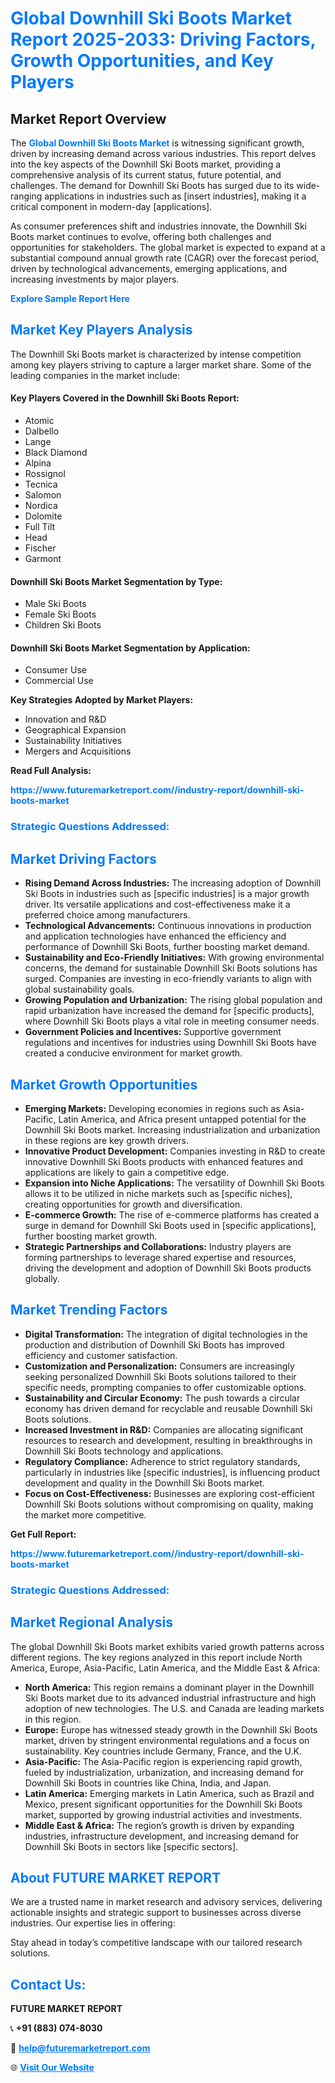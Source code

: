 <h1 style="color: #007BFF;">Global Downhill Ski Boots Market Report 2025-2033: Driving Factors, Growth Opportunities, and Key Players</h1>

<section id="overview">
<h2>Market Report Overview</h2>
<p>The <a href="https://www.futuremarketreport.com//industry-report/downhill-ski-boots-market" style="color: #007BFF; text-decoration: none;"><strong>Global Downhill Ski Boots Market</strong></a> is witnessing significant growth, driven by increasing demand across various industries. This report delves into the key aspects of the Downhill Ski Boots market, providing a comprehensive analysis of its current status, future potential, and challenges. The demand for Downhill Ski Boots has surged due to its wide-ranging applications in industries such as [insert industries], making it a critical component in modern-day [applications].</p>
<p>As consumer preferences shift and industries innovate, the Downhill Ski Boots market continues to evolve, offering both challenges and opportunities for stakeholders. The global market is expected to expand at a substantial compound annual growth rate (CAGR) over the forecast period, driven by technological advancements, emerging applications, and increasing investments by major players.</p>
</section>

<section id="overview">
<p><a href="https://www.futuremarketreport.com//request-sample/reportId=56329" style="color: #007BFF; text-decoration: none;"><strong>Explore Sample Report Here</strong></a></p>
</section>

<section id="key-players">
<h2 style="color: #007BFF;">Market Key Players Analysis</h2>
<p>The Downhill Ski Boots market is characterized by intense competition among key players striving to capture a larger market share. Some of the leading companies in the market include:</p>
<h4>Key Players Covered in the Downhill Ski Boots Report:</h4>
<ul><li>Atomic</li><li>Dalbello</li><li>Lange</li><li>Black Diamond</li><li>Alpina</li><li>Rossignol</li><li>Tecnica</li><li>Salomon</li><li>Nordica</li><li>Dolomite</li><li>Full Tilt</li><li>Head</li><li>Fischer</li><li>Garmont</li></ul>
<h4>Downhill Ski Boots Market Segmentation by Type:</h4>
<ul><li>Male Ski Boots</li><li>Female Ski Boots</li><li>Children Ski Boots</li></ul>

<h4>Downhill Ski Boots Market Segmentation by Application:</h4>
<ul><li>Consumer Use</li><li>Commercial Use</li></ul>
<p><strong>Key Strategies Adopted by Market Players:</strong></p>
<ul>
<li>Innovation and R&D</li>
<li>Geographical Expansion</li>
<li>Sustainability Initiatives</li>
<li>Mergers and Acquisitions</li>
</ul>
</section>

<section>
<p><strong>Read Full Analysis: </strong></p><a href="https://www.futuremarketreport.com//industry-report/downhill-ski-boots-market" style="color: #007BFF; text-decoration: none;"><strong>https://www.futuremarketreport.com//industry-report/downhill-ski-boots-market</strong></a>
<h3 style="color: #007BFF;">Strategic Questions Addressed:</h3>
</section>

<section id="driving-factors">
<h2 style="color: #007BFF;">Market Driving Factors</h2>
<ul>
<li><strong>Rising Demand Across Industries:</strong> The increasing adoption of Downhill Ski Boots in industries such as [specific industries] is a major growth driver. Its versatile applications and cost-effectiveness make it a preferred choice among manufacturers.</li>
<li><strong>Technological Advancements:</strong> Continuous innovations in production and application technologies have enhanced the efficiency and performance of Downhill Ski Boots, further boosting market demand.</li>
<li><strong>Sustainability and Eco-Friendly Initiatives:</strong> With growing environmental concerns, the demand for sustainable Downhill Ski Boots solutions has surged. Companies are investing in eco-friendly variants to align with global sustainability goals.</li>
<li><strong>Growing Population and Urbanization:</strong> The rising global population and rapid urbanization have increased the demand for [specific products], where Downhill Ski Boots plays a vital role in meeting consumer needs.</li>
<li><strong>Government Policies and Incentives:</strong> Supportive government regulations and incentives for industries using Downhill Ski Boots have created a conducive environment for market growth.</li>
</ul>
</section>

<section id="growth-opportunities">
<h2 style="color: #007BFF;">Market Growth Opportunities</h2>
<ul>
<li><strong>Emerging Markets:</strong> Developing economies in regions such as Asia-Pacific, Latin America, and Africa present untapped potential for the Downhill Ski Boots market. Increasing industrialization and urbanization in these regions are key growth drivers.</li>
<li><strong>Innovative Product Development:</strong> Companies investing in R&D to create innovative Downhill Ski Boots products with enhanced features and applications are likely to gain a competitive edge.</li>
<li><strong>Expansion into Niche Applications:</strong> The versatility of Downhill Ski Boots allows it to be utilized in niche markets such as [specific niches], creating opportunities for growth and diversification.</li>
<li><strong>E-commerce Growth:</strong> The rise of e-commerce platforms has created a surge in demand for Downhill Ski Boots used in [specific applications], further boosting market growth.</li>
<li><strong>Strategic Partnerships and Collaborations:</strong> Industry players are forming partnerships to leverage shared expertise and resources, driving the development and adoption of Downhill Ski Boots products globally.</li>
</ul>
</section>

<section id="trending-factors">
<h2 style="color: #007BFF;">Market Trending Factors</h2>
<ul>
<li><strong>Digital Transformation:</strong> The integration of digital technologies in the production and distribution of Downhill Ski Boots has improved efficiency and customer satisfaction.</li>
<li><strong>Customization and Personalization:</strong> Consumers are increasingly seeking personalized Downhill Ski Boots solutions tailored to their specific needs, prompting companies to offer customizable options.</li>
<li><strong>Sustainability and Circular Economy:</strong> The push towards a circular economy has driven demand for recyclable and reusable Downhill Ski Boots solutions.</li>
<li><strong>Increased Investment in R&D:</strong> Companies are allocating significant resources to research and development, resulting in breakthroughs in Downhill Ski Boots technology and applications.</li>
<li><strong>Regulatory Compliance:</strong> Adherence to strict regulatory standards, particularly in industries like [specific industries], is influencing product development and quality in the Downhill Ski Boots market.</li>
<li><strong>Focus on Cost-Effectiveness:</strong> Businesses are exploring cost-efficient Downhill Ski Boots solutions without compromising on quality, making the market more competitive.</li>
</ul>
</section>

<section>
<p><strong>Get Full Report: </strong></p><a href="https://www.futuremarketreport.com//industry-report/downhill-ski-boots-market" style="color: #007BFF; text-decoration: none;"><strong>https://www.futuremarketreport.com//industry-report/downhill-ski-boots-market</strong></a>
<h3 style="color: #007BFF;">Strategic Questions Addressed:</h3>
</section>


<section id="regional-analysis">
<h2 style="color: #007BFF;">Market Regional Analysis</h2>
<p>The global Downhill Ski Boots market exhibits varied growth patterns across different regions. The key regions analyzed in this report include North America, Europe, Asia-Pacific, Latin America, and the Middle East & Africa:</p>
<ul>
<li><strong>North America:</strong> This region remains a dominant player in the Downhill Ski Boots market due to its advanced industrial infrastructure and high adoption of new technologies. The U.S. and Canada are leading markets in this region.</li>
<li><strong>Europe:</strong> Europe has witnessed steady growth in the Downhill Ski Boots market, driven by stringent environmental regulations and a focus on sustainability. Key countries include Germany, France, and the U.K.</li>
<li><strong>Asia-Pacific:</strong> The Asia-Pacific region is experiencing rapid growth, fueled by industrialization, urbanization, and increasing demand for Downhill Ski Boots in countries like China, India, and Japan.</li>
<li><strong>Latin America:</strong> Emerging markets in Latin America, such as Brazil and Mexico, present significant opportunities for the Downhill Ski Boots market, supported by growing industrial activities and investments.</li>
<li><strong>Middle East & Africa:</strong> The region’s growth is driven by expanding industries, infrastructure development, and increasing demand for Downhill Ski Boots in sectors like [specific sectors].</li>
</ul>
</section>

<footer>
<h2 style="color: #007BFF;">About FUTURE MARKET REPORT</h2>
<p>We are a trusted name in market research and advisory services, delivering actionable insights and strategic support to businesses across diverse industries. Our expertise lies in offering:</p>

<p>Stay ahead in today’s competitive landscape with our tailored research solutions.</p>

<h2 style="color: #007BFF;">Contact Us:</h2>
<p><strong>FUTURE MARKET REPORT</strong></p>
<p>📞 <strong>+91 (883) 074-8030</strong></p>
<p>📧 <strong><a href="mailto:help@futuremarketreport.com" style="color: #007BFF;">help@futuremarketreport.com</a></strong></p>
<p>🌐 <strong><a href="https://www.futuremarketreport.com/" style="color: #007BFF;">Visit Our Website</a></strong></p>
</footer>